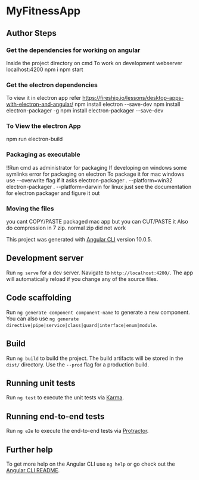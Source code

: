 # MyFitnessApp

## Author Steps

### Get the dependencies for working on angular
Inside the project directory on cmd
To work on development webserver localhost:4200
npm i 
npm start

### Get the electron dependencies
To view it in electron app refer https://fireship.io/lessons/desktop-apps-with-electron-and-angular/
npm install electron --save-dev
npm install electron-packager -g
npm install electron-packager --save-dev

### To View the electron App  
npm run electron-build

### Packaging as executable 
!!Run cmd as administrator for packaging  If developing on windows some symlinks error for packaging on electron
To package it for mac windows use --overwrite flag if it asks
electron-packager . --platform=win32
electron-packager . --platform=darwin
for linux just see the documentation for electron packager and figure it out

### Moving the files 
you cant COPY/PASTE packaged mac app
but you can CUT/PASTE it 
Also do compression in 7 zip. normal zip did not work 

This project was generated with [Angular CLI](https://github.com/angular/angular-cli) version 10.0.5.

## Development server

Run `ng serve` for a dev server. Navigate to `http://localhost:4200/`. The app will automatically reload if you change any of the source files.

## Code scaffolding

Run `ng generate component component-name` to generate a new component. You can also use `ng generate directive|pipe|service|class|guard|interface|enum|module`.

## Build

Run `ng build` to build the project. The build artifacts will be stored in the `dist/` directory. Use the `--prod` flag for a production build.

## Running unit tests

Run `ng test` to execute the unit tests via [Karma](https://karma-runner.github.io).

## Running end-to-end tests

Run `ng e2e` to execute the end-to-end tests via [Protractor](http://www.protractortest.org/).

## Further help

To get more help on the Angular CLI use `ng help` or go check out the [Angular CLI README](https://github.com/angular/angular-cli/blob/master/README.md).
